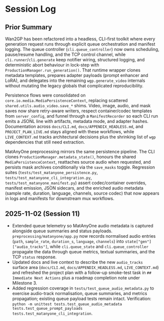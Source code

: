 # Session Log

## Prior Summary
Wan2GP has been refactored into a headless, CLI-first toolkit where every generation request runs through explicit queue orchestration and manifest logging. The queue controller (`cli.queue_controller`) now owns scheduling, pause/resume handling, and the TCP control channel, while `cli.runner`/`cli.generate` keep notifier wiring, structured logging, and deterministic abort behaviour in lock-step with `ProductionManager.run_generation()`. That runtime wrapper clones metadata templates, prepares adapter payloads (prompt enhancer and LoRA), and delegates into the remaining `wgp.generate_video` internals without mutating the legacy globals that complicated reproducibility.

Persistence flows were consolidated on `core.io.media.MediaPersistenceContext`, replacing scattered `shared.utils.audio_video.save_*` shims. Video, image, audio, and mask saves now share retry-aware writers, respect container/codec templates from `server_config`, and funnel through a `ManifestRecorder` so each CLI run emits a JSONL line with artifacts, metadata mode, and adapter hashes. Documentation across `docs/CLI.md`, `docs/APPENDIX_HEADLESS.md`, and `PROJECT_PLAN_LIVE.md` stays aligned with these workflows, while `LIVE_CONTEXT.md` tracks architectural decisions plus the shrinking list of `wgp` dependencies that still need extraction.

MatAnyOne preprocessing mirrors the same persistence pipeline. The CLI clones `ProductionManager.metadata_state()`, honours the shared `MediaPersistenceContext`, reattaches source audio when requested, and persists mask archives conditionally via the `save_masks` toggle. Regression suites (`tests/test_matanyone_persistence.py`, `tests/test_matanyone_cli_integration.py`, `tests/test_matanyone_manifest.py`) assert codec/container overrides, manifest emission, JSON sidecars, and the enriched audio metadata (sample rate, duration, language, channels, source codec) that now appears in logs and manifests for downstream mux workflows.

## 2025-11-02 (Session 11)
- Extended queue telemetry so MatAnyOne audio metadata is captured alongside queue summaries and status payloads. `preprocessing/matanyone/app.py` now records normalised audio entries (`path`, `sample_rate`, `duration_s`, `language`, `channels`) into `state["gen"]["audio_tracks"]`, while `cli.queue_state` and `cli.queue_controller` propagate the data through queue metrics, textual summaries, and the TCP `status` response.
- Updated docs and live context to describe the new `audio_tracks` surface area (`docs/CLI.md`, `docs/APPENDIX_HEADLESS.md`, `LIVE_CONTEXT.md`) and refreshed the project plan with a follow-up smoke-test task in `## Immediate Next Actions` plus a roadmap completion note under Milestone 3.
- Added regression coverage in `tests/test_queue_audio_metadata.py` to exercise audio-track normalisation, queue summaries, and metrics propagation; existing queue payload tests remain intact. Verification: `python -m unittest tests.test_queue_audio_metadata tests.test_queue_prompt_payloads tests.test_matanyone_cli_integration`.
